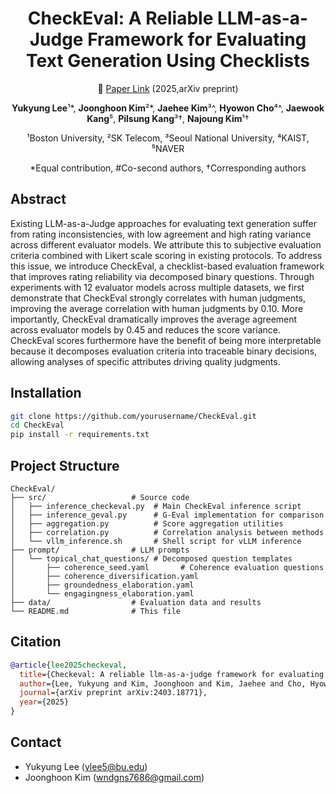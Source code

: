 <div align="center">

# CheckEval: A Reliable LLM-as-a-Judge Framework for Evaluating Text Generation Using Checklists

📃 [Paper Link](https://arxiv.org/abs/2403.18771) (2025,arXiv preprint)

**Yukyung Lee**¹*, **Joonghoon Kim**²*, **Jaehee Kim**³^, **Hyowon Cho**⁴^, **Jaewook Kang**⁵, **Pilsung Kang**³†, **Najoung Kim**¹†

¹Boston University, ²SK Telecom, ³Seoul National University, ⁴KAIST, ⁵NAVER

*Equal contribution, #Co-second authors, †Corresponding authors
</div>

## Abstract

Existing LLM-as-a-Judge approaches for evaluating text generation suffer from rating inconsistencies, with low agreement and high rating variance across different evaluator models. We attribute this to subjective evaluation criteria combined with Likert scale scoring in existing protocols. To address this issue, we introduce CheckEval, a checklist-based evaluation framework that improves rating reliability via decomposed binary questions. Through experiments with 12 evaluator models across multiple datasets, we first demonstrate that CheckEval strongly correlates with human judgments, improving the average correlation with human judgments by 0.10. More importantly, CheckEval dramatically improves the average agreement across evaluator models by 0.45 and reduces the score variance. CheckEval scores furthermore have the benefit of being more interpretable because it decomposes evaluation criteria into traceable binary decisions, allowing analyses of specific attributes driving quality judgments.

## Installation

```bash
git clone https://github.com/yourusername/CheckEval.git
cd CheckEval
pip install -r requirements.txt
```

## Project Structure

```
CheckEval/
├── src/                   # Source code
│   ├── inference_checkeval.py  # Main CheckEval inference script
│   ├── inference_geval.py      # G-Eval implementation for comparison
│   ├── aggregation.py          # Score aggregation utilities
│   ├── correlation.py          # Correlation analysis between methods
│   └── vllm_inference.sh       # Shell script for vLLM inference
├── prompt/                # LLM prompts
│   └── topical_chat_questions/ # Decomposed question templates
│       ├── coherence_seed.yaml       # Coherence evaluation questions
│       ├── coherence_diversification.yaml
│       ├── groundedness_elaboration.yaml
│       └── engagingness_elaboration.yaml
├── data/                  # Evaluation data and results
└── README.md              # This file
```

## Citation

```bibtex
@article{lee2025checkeval,
  title={Checkeval: A reliable llm-as-a-judge framework for evaluating text generation using checklists},
  author={Lee, Yukyung and Kim, Joonghoon and Kim, Jaehee and Cho, Hyowon and Kang, Pilsung and Kim, Najoung},
  journal={arXiv preprint arXiv:2403.18771},
  year={2025}
}
```

## Contact
* Yukyung Lee (ylee5@bu.edu)
* Joonghoon Kim (wndgns7686@gmail.com)

